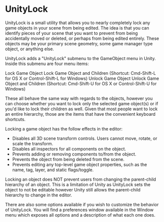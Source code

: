 UnityLock
===

UnityLock is a small utility that allows you to nearly completely lock any game objects in your scene from being edited.
The idea is that you can identify pieces of your scene that you want to prevent from being accidentally moved or deleted,
or perhaps from being edited entirely. These objects may be your primary scene geometry, some game manager type object, or
anything else.

UnityLock adds a "UnityLock" submenu to the GameObject menu in Unity. Inside this submenu are four menu items:

  Lock Game Object
  Lock Game Object and Children (Shortcut: Cmd-Shift-L for OS X or Control-Shift-L for Windows)
  Unlock Game Object
  Unlock Game Object and Children (Shortcut: Cmd-Shift-U for OS X or Control-Shift-U for Windows)

These all behave the same way with regards to the objects, however you can choose whether you want to lock only the selected
game object(s) or if you'd like to lock their children as well. Given that most people want to lock an entire hierarchy, those
are the items that have the convenient keyboard shortcuts.

Locking a game object has the follow effects in the editor:

- Disables all 3D scene transform controls. Users cannot move, rotate, or scale the transform.
- Disables all inspectors for all components on the object.
- Prevents adding or removing components to/from the object.
- Prevents the object from being deleted from the scene.
- Prevents editing any top-level game object properties, such as the name, tag, layer, and static flags/toggle.

Locking an object does NOT prevent users from changing the parent-child hierarchy of an object. This is a limitation of Unity
as UnityLock sets the object to not be editable however Unity still allows the parent-child hierarchy to change in the editor.

There are also some options available if you wish to customize the behavior of UnityLock. You will find a preferences window
available in the Window menu which exposes all options and a description of what each one does.
